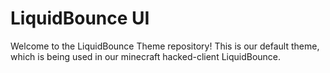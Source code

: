 # LiquidBounce UI

Welcome to the LiquidBounce Theme repository!
This is our default theme, which is being used in our minecraft hacked-client LiquidBounce.